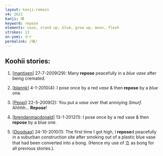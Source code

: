 ```yaml
---
layout: kanji-remain
v4: 2621
kanji: 靖
keyword: repose
elements: vase, stand up, blue, grow up, moon, flesh
strokes: 13
on-yomi: セイ
permalink: /靖/
---
```


## Koohii stories: 

1) [<a href="http://kanji.koohii.com/profile/mantixen">mantixen</a>] 27-7-2009(29): Many<strong> repose</strong> peacefully in a <em>blue vase</em> after being cremated.

2) [<a href="http://kanji.koohii.com/profile/blannk">blannk</a>] 4-1-2010(4): I pose once by a red <em>vase</em> &amp; then<strong> repose</strong> by a <em>blue</em> one.

3) [<a href="http://kanji.koohii.com/profile/Peppi">Peppi</a>] 22-5-2009(2): You put a <em>vase</em> over that annoying <em>Smurf</em>. Ahhhh...<strong> Repose</strong>!

4) [<a href="http://kanji.koohii.com/profile/brendanmacdonald">brendanmacdonald</a>] 13-1-2012(1): I pose once by a red vase &amp; then<strong> repose</strong> by a blue one.

5) [<a href="http://kanji.koohii.com/profile/Doodsaq">Doodsaq</a>] 24-10-2010(1): The first time I got high, I<strong> repose</strong>d peacefully in a suburban construction site after smoking out of a plastic blue vase that had been converted into a bong. (Hence my use of 立 as bong for all previous stories.).

